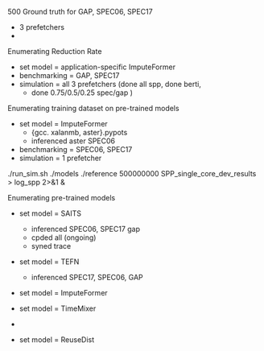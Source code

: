 500 Ground truth for GAP, SPEC06, SPEC17
- 3 prefetchers
-
Enumerating Reduction Rate
- set model = application-specific ImputeFormer
- benchmarking = GAP, SPEC17
- simulation = all 3 prefetchers (done all spp, done berti,
	- done 0.75/0.5/0.25 spec/gap )

Enumerating training dataset on pre-trained models
- set model = ImputeFormer
	- {gcc. xalanmb, aster}.pypots
	- inferenced aster SPEC06
- benchmarking = SPEC06, SPEC17
- simulation = 1 prefetcher

./run_sim.sh ./models ./reference 500000000 SPP_single_core_dev_results > log_spp 2>&1 &

Enumerating pre-trained models
- set model = SAITS
	- inferenced SPEC06, SPEC17 gap
	- cpded all (ongoing)
	- syned trace

- set model = TEFN
	- inferenced SPEC17, SPEC06, GAP
	
- set model = ImputeFormer 
- set model = TimeMixer
- 
- set model = ReuseDist
<!--stackedit_data:
eyJoaXN0b3J5IjpbMTY5NjczNjk2OCwtOTE1ODU4MDMxLC01MD
c2ODc4NjQsLTE2MjY0NDI5NTQsLTg0MDY0NzAyNywxODk0MjAw
NTIxLDE2NDEwMjYyMzIsMTcxNTc1OTQwOSwxOTYzMzA5ODY5LC
04MjgzMTE1MTMsNDU4NjA1NTMzLDY3NDU5OTM5NiwyMzUyMTAz
ODEsLTU4ODIzMTM2MiwtNDE3MTQ5MDIsODkxMDM0NTgsNDQwOT
A1NjE5XX0=
-->